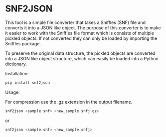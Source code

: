 # SNF2JSON

This tool is a simple file converter that takes a Sniffles (SNF) file and converts it into a JSON like object.
The purpose of this converter is to make it easier to work with the Sniffles file format which is consists of multiple 
pickled objects. If not converted they can only be loaded by importing the Sniffles package.

To preserve the original data structure, the pickled objects are converted into a JSON like object structure, which can
easily be loaded into a Python dictionary.

Installation:
```bash
pip install snf2json
```
Usage:

For compression use the .gz extension in the output filename. 
```bash
snf2json <sample.snf> <new_sample.snfj.gz>
```
or
```bash
snf2json <sample.snf> <new_sample.snfj>
```
